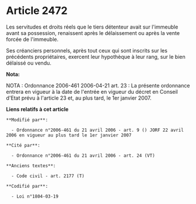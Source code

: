# Article 2472

Les servitudes et droits réels que le tiers détenteur avait sur l'immeuble avant sa possession, renaissent après le
délaissement ou après la vente forcée de l'immeuble.

Ses créanciers personnels, après tout ceux qui sont inscrits sur les précédents propriétaires, exercent leur hypothèque à
leur rang, sur le bien délaissé ou vendu.

**Nota:**

NOTA : Ordonnance 2006-461 2006-04-21 art. 23 : La présente ordonnance entrera en vigueur à la date de l'entrée en vigueur du
décret en Conseil d'Etat prévu à l'article 23 et, au plus tard, le 1er janvier 2007.

**Liens relatifs à cet article**

	**Modifié par**:

	  - Ordonnance n°2006-461 du 21 avril 2006 - art. 9 () JORF 22 avril 2006 en vigueur au plus tard le 1er janvier 2007

	**Cité par**:

	  - Ordonnance n°2006-461 du 21 avril 2006 - art. 24 (VT)

	**Anciens textes**:

	  - Code civil - art. 2177 (T)

	**Codifié par**:

	  - Loi n°1804-03-19
